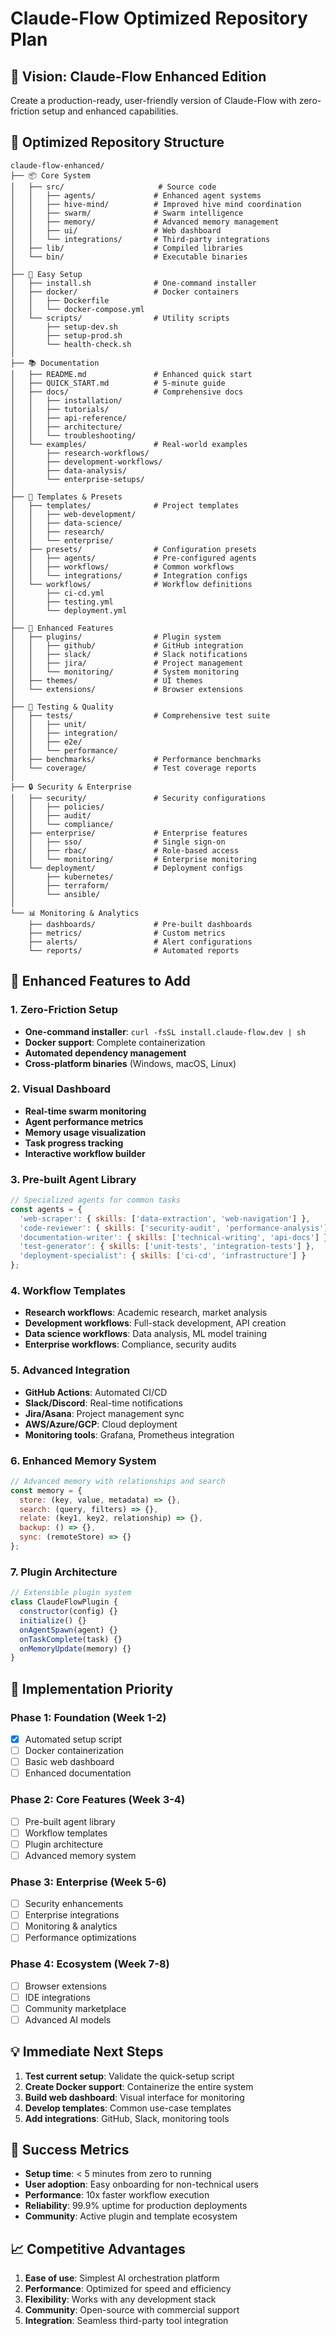# Claude-Flow Optimized Repository Plan

## 🎯 **Vision: Claude-Flow Enhanced Edition**

Create a production-ready, user-friendly version of Claude-Flow with zero-friction setup and enhanced capabilities.

## 📁 **Optimized Repository Structure**

```
claude-flow-enhanced/
├── 📦 Core System
│   ├── src/                     # Source code
│   │   ├── agents/             # Enhanced agent systems
│   │   ├── hive-mind/          # Improved hive mind coordination
│   │   ├── swarm/              # Swarm intelligence
│   │   ├── memory/             # Advanced memory management
│   │   ├── ui/                 # Web dashboard
│   │   └── integrations/       # Third-party integrations
│   ├── lib/                    # Compiled libraries
│   └── bin/                    # Executable binaries
│
├── 🚀 Easy Setup
│   ├── install.sh              # One-command installer
│   ├── docker/                 # Docker containers
│   │   ├── Dockerfile
│   │   └── docker-compose.yml
│   └── scripts/                # Utility scripts
│       ├── setup-dev.sh
│       ├── setup-prod.sh
│       └── health-check.sh
│
├── 📚 Documentation
│   ├── README.md               # Enhanced quick start
│   ├── QUICK_START.md          # 5-minute guide
│   ├── docs/                   # Comprehensive docs
│   │   ├── installation/
│   │   ├── tutorials/
│   │   ├── api-reference/
│   │   ├── architecture/
│   │   └── troubleshooting/
│   └── examples/               # Real-world examples
│       ├── research-workflows/
│       ├── development-workflows/
│       ├── data-analysis/
│       └── enterprise-setups/
│
├── 🎨 Templates & Presets
│   ├── templates/              # Project templates
│   │   ├── web-development/
│   │   ├── data-science/
│   │   ├── research/
│   │   └── enterprise/
│   ├── presets/                # Configuration presets
│   │   ├── agents/             # Pre-configured agents
│   │   ├── workflows/          # Common workflows
│   │   └── integrations/       # Integration configs
│   └── workflows/              # Workflow definitions
│       ├── ci-cd.yml
│       ├── testing.yml
│       └── deployment.yml
│
├── 🔧 Enhanced Features
│   ├── plugins/                # Plugin system
│   │   ├── github/             # GitHub integration
│   │   ├── slack/              # Slack notifications
│   │   ├── jira/               # Project management
│   │   └── monitoring/         # System monitoring
│   ├── themes/                 # UI themes
│   └── extensions/             # Browser extensions
│
├── 🧪 Testing & Quality
│   ├── tests/                  # Comprehensive test suite
│   │   ├── unit/
│   │   ├── integration/
│   │   ├── e2e/
│   │   └── performance/
│   ├── benchmarks/             # Performance benchmarks
│   └── coverage/               # Test coverage reports
│
├── 🔒 Security & Enterprise
│   ├── security/               # Security configurations
│   │   ├── policies/
│   │   ├── audit/
│   │   └── compliance/
│   ├── enterprise/             # Enterprise features
│   │   ├── sso/                # Single sign-on
│   │   ├── rbac/               # Role-based access
│   │   └── monitoring/         # Enterprise monitoring
│   └── deployment/             # Deployment configs
│       ├── kubernetes/
│       ├── terraform/
│       └── ansible/
│
└── 📊 Monitoring & Analytics
    ├── dashboards/             # Pre-built dashboards
    ├── metrics/                # Custom metrics
    ├── alerts/                 # Alert configurations
    └── reports/                # Automated reports
```

## 🌟 **Enhanced Features to Add**

### 1. **Zero-Friction Setup**
- **One-command installer**: `curl -fsSL install.claude-flow.dev | sh`
- **Docker support**: Complete containerization
- **Automated dependency management**
- **Cross-platform binaries** (Windows, macOS, Linux)

### 2. **Visual Dashboard**
- **Real-time swarm monitoring**
- **Agent performance metrics**
- **Memory usage visualization**
- **Task progress tracking**
- **Interactive workflow builder**

### 3. **Pre-built Agent Library**
```javascript
// Specialized agents for common tasks
const agents = {
  'web-scraper': { skills: ['data-extraction', 'web-navigation'] },
  'code-reviewer': { skills: ['security-audit', 'performance-analysis'] },
  'documentation-writer': { skills: ['technical-writing', 'api-docs'] },
  'test-generator': { skills: ['unit-tests', 'integration-tests'] },
  'deployment-specialist': { skills: ['ci-cd', 'infrastructure'] }
};
```

### 4. **Workflow Templates**
- **Research workflows**: Academic research, market analysis
- **Development workflows**: Full-stack development, API creation
- **Data science workflows**: Data analysis, ML model training
- **Enterprise workflows**: Compliance, security audits

### 5. **Advanced Integration**
- **GitHub Actions**: Automated CI/CD
- **Slack/Discord**: Real-time notifications
- **Jira/Asana**: Project management sync
- **AWS/Azure/GCP**: Cloud deployment
- **Monitoring tools**: Grafana, Prometheus integration

### 6. **Enhanced Memory System**
```javascript
// Advanced memory with relationships and search
const memory = {
  store: (key, value, metadata) => {},
  search: (query, filters) => {},
  relate: (key1, key2, relationship) => {},
  backup: () => {},
  sync: (remoteStore) => {}
};
```

### 7. **Plugin Architecture**
```javascript
// Extensible plugin system
class ClaudeFlowPlugin {
  constructor(config) {}
  initialize() {}
  onAgentSpawn(agent) {}
  onTaskComplete(task) {}
  onMemoryUpdate(memory) {}
}
```

## 🚀 **Implementation Priority**

### Phase 1: Foundation (Week 1-2)
- [x] Automated setup script
- [ ] Docker containerization
- [ ] Basic web dashboard
- [ ] Enhanced documentation

### Phase 2: Core Features (Week 3-4)
- [ ] Pre-built agent library
- [ ] Workflow templates
- [ ] Plugin architecture
- [ ] Advanced memory system

### Phase 3: Enterprise (Week 5-6)
- [ ] Security enhancements
- [ ] Enterprise integrations
- [ ] Monitoring & analytics
- [ ] Performance optimizations

### Phase 4: Ecosystem (Week 7-8)
- [ ] Browser extensions
- [ ] IDE integrations
- [ ] Community marketplace
- [ ] Advanced AI models

## 💡 **Immediate Next Steps**

1. **Test current setup**: Validate the quick-setup script
2. **Create Docker support**: Containerize the entire system
3. **Build web dashboard**: Visual interface for monitoring
4. **Develop templates**: Common use-case templates
5. **Add integrations**: GitHub, Slack, monitoring tools

## 🎯 **Success Metrics**

- **Setup time**: < 5 minutes from zero to running
- **User adoption**: Easy onboarding for non-technical users
- **Performance**: 10x faster workflow execution
- **Reliability**: 99.9% uptime for production deployments
- **Community**: Active plugin and template ecosystem

## 📈 **Competitive Advantages**

1. **Ease of use**: Simplest AI orchestration platform
2. **Performance**: Optimized for speed and efficiency
3. **Flexibility**: Works with any development stack
4. **Community**: Open-source with commercial support
5. **Integration**: Seamless third-party tool integration